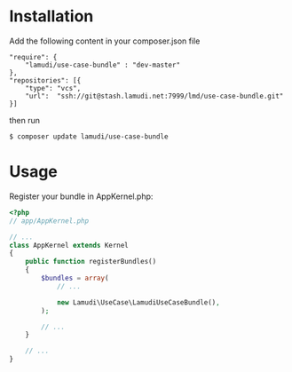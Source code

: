 Installation
============

Add the following content in your composer.json file

    "require": {
        "lamudi/use-case-bundle" : "dev-master"
    },
    "repositories": [{
        "type": "vcs",
        "url":  "ssh://git@stash.lamudi.net:7999/lmd/use-case-bundle.git"
    }]

then run 

    $ composer update lamudi/use-case-bundle

Usage
=====

Register your bundle in AppKernel.php:

```php
<?php
// app/AppKernel.php

// ...
class AppKernel extends Kernel
{
    public function registerBundles()
    {
        $bundles = array(
            // ...

            new Lamudi\UseCase\LamudiUseCaseBundle(),
        );

        // ...
    }

    // ...
}
```

